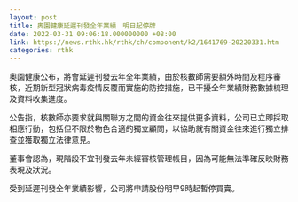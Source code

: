 ```yaml
---
layout: post
title: 奧園健康延遲刊發全年業績　明日起停牌
date: 2022-03-31 09:06:18.000000000 +08:00
link: https://news.rthk.hk/rthk/ch/component/k2/1641769-20220331.htm
categories: rthk
---
```


奧園健康公布，將會延遲刊發去年全年業績，由於核數師需要額外時間及程序審核，近期新型冠狀病毒疫情反覆而實施的防控措施，已干擾全年業績財務數據梳理及資料收集進度。

公告指，核數師亦要求就與關聯方之間的資金往來提供更多資料，公司已立即採取相應行動，包括但不限於物色合適的獨立顧問，以協助就有關資金往來進行獨立排查並獲取獨立法律意見。

董事會認為，現階段不宜刊發去年未經審核管理帳目，因為可能無法準確反映財務表現及狀況。

受到延遲刊發全年業績影響，公司將申請股份明早9時起暫停買賣。
